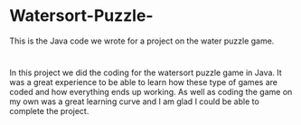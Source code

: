 # Watersort-Puzzle-
This is the Java code we wrote for a project on the water puzzle game.

# <The watersort puzzle game>

In this project we did the coding for the watersort puzzle game in Java. It was a great experience to be able to learn how these type of games are coded and how everything ends up working. As well as coding the game on my own 
was a great learning curve and I am glad I could be able to complete the project.

